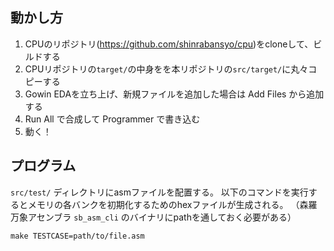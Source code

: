 ## 動かし方

1. CPUのリポジトリ(https://github.com/shinrabansyo/cpu)をcloneして、ビルドする
2. CPUリポジトリの`target/`の中身をを本リポジトリの`src/target/`に丸々コピーする
3. Gowin EDAを立ち上げ、新規ファイルを追加した場合は Add Files から追加する
4. Run All で合成して Programmer で書き込む
5. 動く！

## プログラム

`src/test/` ディレクトリにasmファイルを配置する。
以下のコマンドを実行するとメモリの各バンクを初期化するためのhexファイルが生成される。
（森羅万象アセンブラ `sb_asm_cli` のバイナリにpathを通しておく必要がある）

```
make TESTCASE=path/to/file.asm
```


